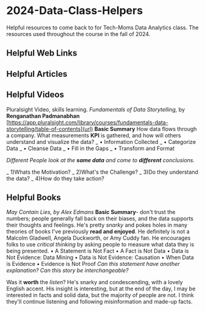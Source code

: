 # 2024-Data-Class-Helpers 
Helpful resources to come back to for Tech-Moms Data Analytics class. 
The resources used throughout the course in the fall of 2024.  

## Helpful Web Links

## Helpful Articles

## Helpful Videos
Pluralsight Video, skills learning. _Fundamentals of Data Storytelling,_ by **Renganathan Padmanabhan**
[https://app.pluralsight.com/library/courses/fundamentals-data-storytelling/table-of-contents](url)
**Basic Summary** How data flows through a company. What measurements **KPI** is gathered, and how will others understand and visualize the data?
_ •	Information Collected
_ •	Categorize Data 
_ •	Cleanse Data 
_ •	Fill in the Gaps
_ •	Transform and Format 

_Different People look at the **same data** and come to **different** conclusions._

_ 1)Whats the Motivation?
_ 2)What's the Challenge?
_ 3)Do they understand the data? 
_ 4)How do they take action?

## Helpful Books 

  _May Contain Lies, by Alex Edmans_ 
  **Basic Summary**- don't trust the numbers; people generally fall back on their biases, and the data supports their thoughts and feelings. He's pretty _snarky_ and pokes holes in many theories of books I've previously **read and enjoyed**. He definitely is not a Malcolm Gladwell, Angela Duckworth, or Amy Cuddy fan. He encourages folks to use _critical thinking_ by asking people to measure what data they is being presented. 
 • A Statement is Not Fact
 • A Fact is Not Data
 • Data is Not Evidence: Data Mining
 • Data is Not Evidence: Causation
 • When Data is Evidence  • Evidence is Not Proof
_Can this statement have another explanation? Can this story be interchangeable?_ 

Was it **worth** the _listen_? He's snarky and condescending, with a lovely English accent. His insight is interesting, but at the end of the day, I may be interested in facts and solid data, but the majority of people are not. I think they'll continue listening and following misinformation and made-up facts. 

